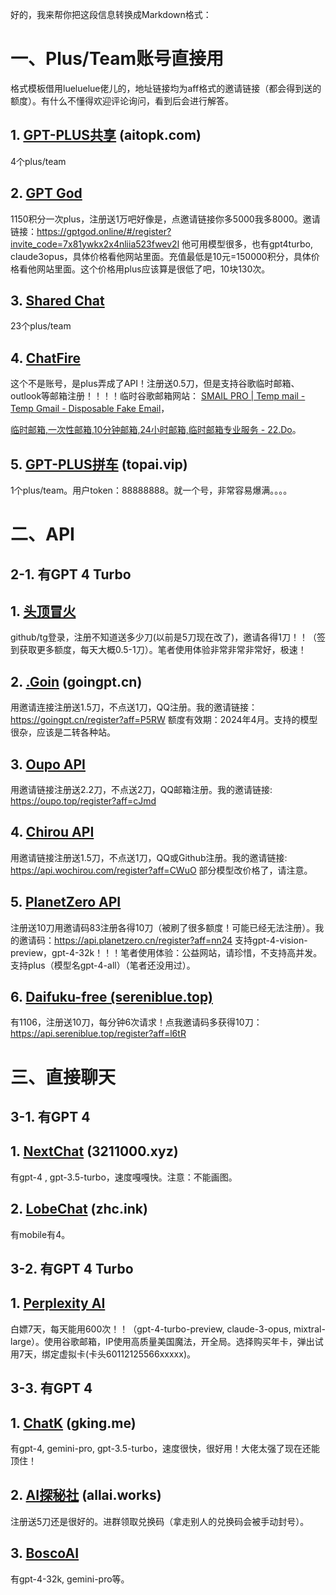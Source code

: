 好的，我来帮你把这段信息转换成Markdown格式：

# 一、Plus/Team账号直接用
格式模板借用lueluelue佬儿的，地址链接均为aff格式的邀请链接（都会得到送的额度）。有什么不懂得欢迎评论询问，看到后会进行解答。

## 1. [GPT-PLUS共享](https://aitopk.com/) (aitopk.com)
4个plus/team

## 2. [GPT God](https://gptgod.online/#/register?invite_code=7x81ywkx2x4nliia523fwev2l)
1150积分一次plus，注册送1万吧好像是，点邀请链接你多5000我多8000。邀请链接：https://gptgod.online/#/register?invite_code=7x81ywkx2x4nliia523fwev2l
他可用模型很多，也有gpt4turbo, claude3opus，具体价格看他网站里面。充值最低是10元=150000积分，具体价格看他网站里面。这个价格用plus应该算是很低了吧，10块130次。

## 3. [Shared Chat](https://sharedchat.cn/)
23个plus/team

## 4. [ChatFire](https://api.chatfire.cn/register?aff=ulst)
这个不是账号，是plus弄成了API！注册送0.5刀，但是支持谷歌临时邮箱、outlook等邮箱注册！！！！临时谷歌邮箱网站：
[SMAIL PRO | Temp mail - Temp Gmail - Disposable Fake Email](https://smailpro.com/)，

[临时邮箱,一次性邮箱,10分钟邮箱,24小时邮箱,临时邮箱专业服务 - 22.Do](https://22.do/)。

## 5. [GPT-PLUS拼车](https://home.topai.vip/list) (topai.vip)
1个plus/team。用户token：88888888。就一个号，非常容易爆满。。。。

# 二、API
## 2-1. 有GPT 4 Turbo

## 1. [头顶冒火](https://burn.hair/register?aff=MGur)
github/tg登录，注册不知道送多少刀(以前是5刀现在改了)，邀请各得1刀！！（签到获取更多额度，每天大概0.5-1刀）。笔者使用体验非常非常非常好，极速！

## 2. [.Goin](https://goingpt.cn/register?aff=P5RW) (goingpt.cn)
用邀请连接注册送1.5刀，不点送1刀，QQ注册。我的邀请链接：https://goingpt.cn/register?aff=P5RW
额度有效期：2024年4月。支持的模型很杂，应该是二转各种站。

## 3. [Oupo API](https://oupo.top/register?aff=cJmd)
用邀请链接注册送2.2刀，不点送2刀，QQ邮箱注册。我的邀请链接: https://oupo.top/register?aff=cJmd

## 4. [Chirou API](https://api.wochirou.com/register?aff=CWuO)
用邀请链接注册送1.5刀，不点送1刀，QQ或Github注册。我的邀请链接: https://api.wochirou.com/register?aff=CWuO
部分模型改价格了，请注意。

## 5. [PlanetZero API](https://api.planetzero.cn/register?aff=nn24)
注册送10刀用邀请码83注册各得10刀（被刷了很多额度！可能已经无法注册）。我的邀请码：https://api.planetzero.cn/register?aff=nn24
支持gpt-4-vision-preview，gpt-4-32k！！！笔者使用体验：公益网站，请珍惜，不支持高并发。支持plus（模型名gpt-4-all）（笔者还没用过）。

## 6. [Daifuku-free (sereniblue.top)](https://api.sereniblue.top/register?aff=l6tR)
有1106，注册送10刀，每分钟6次请求！点我邀请码多获得10刀：https://api.sereniblue.top/register?aff=l6tR

# 三、直接聊天
## 3-1. 有GPT 4
## 1. [NextChat](https://chat.3211000.xyz/) (3211000.xyz)
有gpt-4 , gpt-3.5-turbo，速度嘎嘎快。注意：不能画图。

## 2. [LobeChat](https://gpt.zhc.ink/) (zhc.ink)
有mobile有4。

## 3-2. 有GPT 4 Turbo
## 1. [Perplexity AI](https://www.perplexity.ai/)
白嫖7天，每天能用600次！！（gpt-4-turbo-preview, claude-3-opus, mixtral-large）。使用谷歌邮箱，IP使用高质量美国魔法，开全局。选择购买年卡，弹出试用7天，绑定虚拟卡(卡头60112125566xxxxx)。

## 3-3. 有GPT 4
## 1. [ChatK](https://chat.gking.me/) (gking.me)
有gpt-4, gemini-pro, gpt-3.5-turbo，速度很快，很好用！大佬太强了现在还能顶住！

## 2. [AI探秘社](https://allai.works/) (allai.works)
注册送5刀还是很好的。进群领取兑换码（拿走别人的兑换码会被手动封号）。

## 3. [BoscoAI](https://ai.bosco.icu/)
有gpt-4-32k, gemini-pro等。
